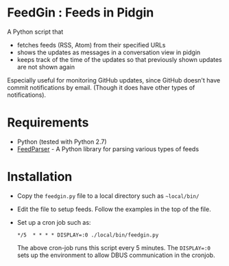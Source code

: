 # FeedGin : Feeds in Pidgin
A Python script that

  * fetches feeds (RSS, Atom) from their specified URLs
  * shows the updates as messages in a conversation view in pidgin
  * keeps track of the time of the updates so that previously shown updates are not shown again

Especially useful for monitoring GitHub updates, since GitHub doesn't have commit notifications by email.
(Though it does have other types of notifications).

# Requirements

  * Python (tested with Python 2.7)
  * [FeedParser][FP] - A Python library for parsing various types of feeds

  [FP]: http://www.feedparser.org

# Installation

  * Copy the `feedgin.py` file to a local directory such as `~local/bin/`
  * Edit the file to setup feeds. Follow the examples in the top of the file.
  * Set up a cron job such as:

    `*/5  * * * * DISPLAY=:0 ./local/bin/feedgin.py`

    The above cron-job runs this script every 5 minutes. The `DISPLAY=:0` sets up the environment to allow DBUS communication in the cronjob.